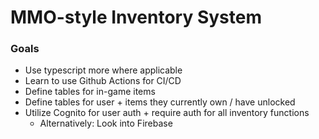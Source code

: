 # MMO-style Inventory System

### Goals
- Use typescript more where applicable
- Learn to use Github Actions for CI/CD
- Define tables for in-game items
- Define tables for user + items they currently own / have unlocked
- Utilize Cognito for user auth + require auth for all inventory functions
    - Alternatively: Look into Firebase